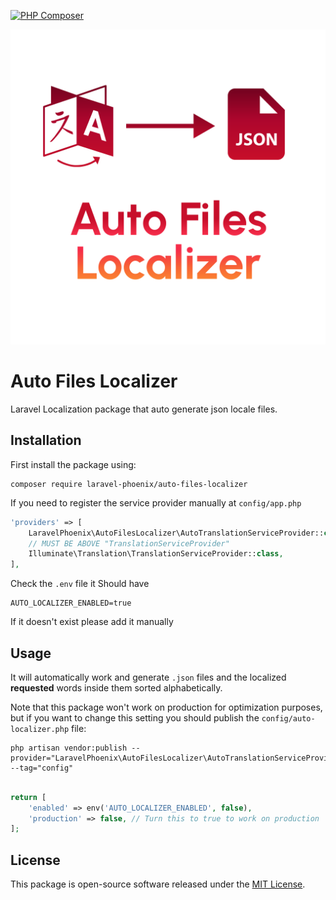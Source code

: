 [![PHP Composer](https://github.com/Laravel-Phoenix/Auto-Files-Localizer/actions/workflows/php.yml/badge.svg)](https://github.com/Laravel-Phoenix/Auto-Files-Localizer/actions/workflows/php.yml)

![logo](assets/auto-files-localizer.svg)

# Auto Files Localizer

Laravel Localization package that auto generate json locale files.

## Installation

First install the package using:

```
composer require laravel-phoenix/auto-files-localizer
```

If you need to register the service provider manually at `config/app.php`

```php
'providers' => [
    LaravelPhoenix\AutoFilesLocalizer\AutoTranslationServiceProvider::class,
    // MUST BE ABOVE "TranslationServiceProvider"
    Illuminate\Translation\TranslationServiceProvider::class,
],
```

Check the `.env` file it Should have

```
AUTO_LOCALIZER_ENABLED=true
```

If it doesn't exist please add it manually

## Usage

It will automatically work and generate `.json` files and the localized **requested** words inside them sorted alphabetically.

Note that this package won't work on production for optimization purposes, but if you want to change this setting you should publish the `config/auto-localizer.php` file:

```
php artisan vendor:publish --provider="LaravelPhoenix\AutoFilesLocalizer\AutoTranslationServiceProvider" --tag="config"
```

```php

return [
    'enabled' => env('AUTO_LOCALIZER_ENABLED', false),
    'production' => false, // Turn this to true to work on production
];

```

## License

This package is open-source software released under the [MIT License](LICENSE).
